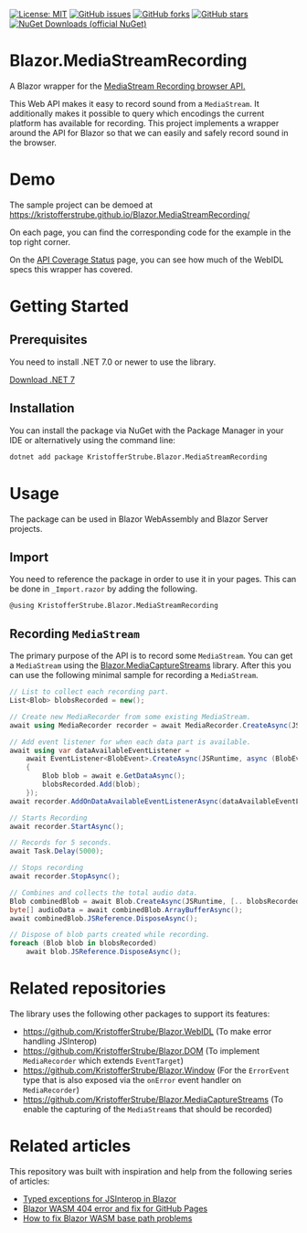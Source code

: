[![License: MIT](https://img.shields.io/badge/License-MIT-yellow.svg)](/LICENSE)
[![GitHub issues](https://img.shields.io/github/issues/KristofferStrube/Blazor.MediaStreamRecording)](https://github.com/KristofferStrube/Blazor.MediaStreamRecording/issues)
[![GitHub forks](https://img.shields.io/github/forks/KristofferStrube/Blazor.MediaStreamRecording)](https://github.com/KristofferStrube/Blazor.MediaStreamRecording/network/members)
[![GitHub stars](https://img.shields.io/github/stars/KristofferStrube/Blazor.MediaStreamRecording)](https://github.com/KristofferStrube/Blazor.MediaStreamRecording/stargazers)
[![NuGet Downloads (official NuGet)](https://img.shields.io/nuget/dt/KristofferStrube.Blazor.MediaStreamRecording?label=NuGet%20Downloads)](https://www.nuget.org/packages/KristofferStrube.Blazor.MediaStreamRecording/)

# Blazor.MediaStreamRecording
A Blazor wrapper for the [MediaStream Recording browser API.](https://www.w3.org/TR/mediastream-recording/)

This Web API makes it easy to record sound from a `MediaStream`.
It additionally makes it possible to query which encodings the current platform has available for recording.
This project implements a wrapper around the API for Blazor so that we can easily and safely record sound in the browser.

# Demo
The sample project can be demoed at https://kristofferstrube.github.io/Blazor.MediaStreamRecording/

On each page, you can find the corresponding code for the example in the top right corner.

On the [API Coverage Status](https://kristofferstrube.github.io/Blazor.MediaStreamRecording/Status) page, you can see how much of the WebIDL specs this wrapper has covered.

# Getting Started
## Prerequisites
You need to install .NET 7.0 or newer to use the library.

[Download .NET 7](https://dotnet.microsoft.com/download/dotnet/7.0)

## Installation
You can install the package via NuGet with the Package Manager in your IDE or alternatively using the command line:
```bash
dotnet add package KristofferStrube.Blazor.MediaStreamRecording
```

# Usage
The package can be used in Blazor WebAssembly and Blazor Server projects.
## Import
You need to reference the package in order to use it in your pages. This can be done in `_Import.razor` by adding the following.
```razor
@using KristofferStrube.Blazor.MediaStreamRecording
```

## Recording `MediaStream`
The primary purpose of the API is to record some `MediaStream`. You can get a `MediaStream` using the [Blazor.MediaCaptureStreams](https://github.com/KristofferStrube/Blazor.MediaCaptureStreams) library. After this you can use the following minimal sample for recording a `MediaStream`.

```csharp
// List to collect each recording part.
List<Blob> blobsRecorded = new();

// Create new MediaRecorder from some existing MediaStream.
await using MediaRecorder recorder = await MediaRecorder.CreateAsync(JSRuntime, mediaStream);

// Add event listener for when each data part is available.
await using var dataAvailableEventListener =
    await EventListener<BlobEvent>.CreateAsync(JSRuntime, async (BlobEvent e) =>
    {
        Blob blob = await e.GetDataAsync();
        blobsRecorded.Add(blob);
    });
await recorder.AddOnDataAvailableEventListenerAsync(dataAvailableEventListener);

// Starts Recording
await recorder.StartAsync();

// Records for 5 seconds.
await Task.Delay(5000);

// Stops recording
await recorder.StopAsync();

// Combines and collects the total audio data.
Blob combinedBlob = await Blob.CreateAsync(JSRuntime, [.. blobsRecorded]);
byte[] audioData = await combinedBlob.ArrayBufferAsync();
await combinedBlob.JSReference.DisposeAsync();

// Dispose of blob parts created while recording.
foreach (Blob blob in blobsRecorded)
    await blob.JSReference.DisposeAsync();
```


# Related repositories
The library uses the following other packages to support its features:
- https://github.com/KristofferStrube/Blazor.WebIDL (To make error handling JSInterop)
- https://github.com/KristofferStrube/Blazor.DOM (To implement `MediaRecorder` which extends `EventTarget`)
- https://github.com/KristofferStrube/Blazor.Window (For the `ErrorEvent` type that is also exposed via the `onError` event handler on `MediaRecorder`)
- https://github.com/KristofferStrube/Blazor.MediaCaptureStreams (To enable the capturing of the `MediaStream`s that should be recorded)

# Related articles
This repository was built with inspiration and help from the following series of articles:

- [Typed exceptions for JSInterop in Blazor](https://kristoffer-strube.dk/post/typed-exceptions-for-jsinterop-in-blazor/)
- [Blazor WASM 404 error and fix for GitHub Pages](https://blog.elmah.io/blazor-wasm-404-error-and-fix-for-github-pages/)
- [How to fix Blazor WASM base path problems](https://blog.elmah.io/how-to-fix-blazor-wasm-base-path-problems/)
